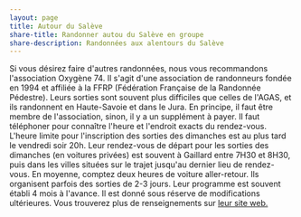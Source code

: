 ```yaml
---
layout: page
title: Autour du Salève
share-title: Randonner autou du Salève en groupe
share-description: Randonnées aux alentours du Salève
---
```

Si vous désirez faire d'autres randonnées, nous vous recommandons l'association Oxygène 74. Il s'agit d'une association de randonneurs fondée en 1994 et affiliée à la FFRP (Fédération Française de la Randonnée Pédestre). Leurs sorties sont souvent plus difficiles que celles de l'AGAS, et ils randonnent en Haute-Savoie et dans le Jura. En principe, il faut être membre de l'association, sinon, il y a un supplément à payer. Il faut téléphoner pour connaître l'heure et l'endroit exacts du rendez-vous. L'heure limite pour l'inscription des sorties des dimanches est au plus tard le vendredi soir 20h. Leur rendez-vous de départ pour les sorties des dimanches (en voitures privées) est souvent à Gaillard entre 7H30 et 8H30, puis dans les villes situées sur le trajet jusqu'au dernier lieu de rendez-vous. En moyenne, comptez deux heures de voiture aller-retour. Ils organisent parfois des sorties de 2-3 jours. Leur programme est souvent établi 4 mois à l'avance. Il est donné sous réserve de modifications ultérieures. Vous trouverez plus de renseignements sur [leur site web.](https://www.randonneeoxygene74.com/)
